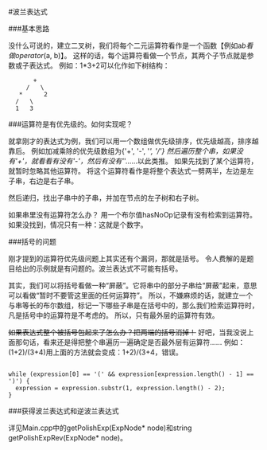 #波兰表达式

###基本思路

没什么可说的，建立二叉树，我们将每个二元运算符看作是一个函数【例如a*b看做operator*(a, b)】。
这样的话，每个运算符看做一个节点，其两个子节点就是参数或子表达式。
例如：1*3+2可以化作如下树结构：

           +
         /   \
       *      2
      /   \
      1   3


###运算符是有优先级的。如何实现呢？

就拿刚才的表达式为例，我们可以用一个数组做优先级排序，优先级越高，排序越靠后。
例如加减乘除的优先级数组为{'+', '-', '*', '/'}
然后遍历整个串，如果没有'+'，就看看有没有'-'，然后有没有'*'……以此类推。
如果先找到了某个运算符，就暂时忽略其他运算符。
将这个运算符看作是将整个表达式一劈两半，左边是左子串，右边是右子串。

然后递归，找出子串中的子串，并加在节点的左子树和右子树。

如果串里没有运算符怎么办？
用一个布尔值hasNoOp记录有没有检索到运算符。
如果没找到，情况只有一种：这就是个数字。

###括号的问题

刚才提到的运算符优先级问题上其实还有个漏洞，那就是括号。
令人费解的是题目给出的示例就是有问题的。波兰表达式不可能有括号。

其实，我们可以将括号看做一种“屏蔽”。它将串中的部分子串给“屏蔽”起来，意思可以看做“暂时不要管这里面的任何运算符”。
所以，不嫌麻烦的话，就建立一个与串等长的布尔数组，标记一下哪些子串是在括号中的，那么我们检索运算符时，凡是括号中的运算符是不考虑的。
所以，只有最外层的运算符有效。

<del>如果表达式整个被括号包起来了怎么办？把两端的括号消掉！</del>
好吧，当我没说上面那句话，看来还是得把整个串遍历一遍确定是否最外层有运算符……
例如：(1+2)/(3+4)用上面的方法就会变成：1+2)/(3+4，错误。

<code>
while (expression[0] == '(' && expression[expression.length() - 1] == ')') {
  expression = expression.substr(1, expression.length() - 2);
}
</code>


###获得波兰表达式和逆波兰表达式

详见Main.cpp中的getPolishExp(ExpNode* node)和string getPolishExpRev(ExpNode* node)。
